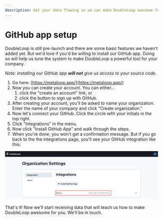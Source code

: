 ```yaml
---
description: Get your data flowing so we can make DoubleLoop awesome for you!
---
```


# GitHub app setup

DoubleLoop is still pre-launch and there are some basic features we haven't added yet. But we'd love if you'd be willing to install our GitHub app. Doing so will help us tune the system to make DoubleLoop a powerful tool for your company.

_Note: installing our GitHub app **will not** give us access to your source code._ 

1. Go here: [https://metaloop.app/](https://metaloop.app/)
2. Now you can create your account. You can either...
   1. click the "create an account" link, or
   2. click the button to sign up with GitHub.
3. After creating your account, you'll be asked to name your organization. Enter the name of your company and click "Create organization."
4. Now let's connect your GitHub. Click the circle with your initials in the top right.
5. Click "Integrations" in the menu.
6. Now click "Install GitHub App" and walk through the steps.
7. When you're done, you won't get a confirmation message. But if you go back to the the integrations page, you'll see your GitHub integration like this:

![](../.gitbook/assets/screen-shot-2020-09-15-at-4.19.04-pm.png)

That's it! Now we'll start receiving data that will teach us how to make DoubleLoop awesome for you. We'll be in touch.

